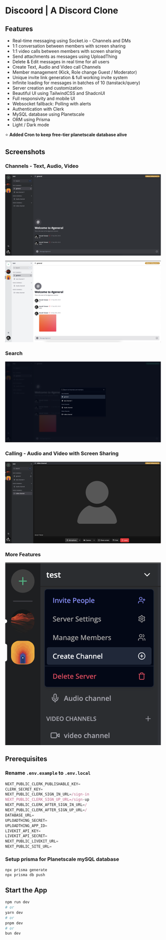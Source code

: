 # Discoord | A Discord Clone

## Features

- Real-time messaging using Socket.io - Channels and DMs
- 1:1 conversation between members with screen sharing
- 1:1 video calls between members with screen sharing
- Send attachments as messages using UploadThing
- Delete & Edit messages in real time for all users
- Create Text, Audio and Video call Channels
- Member management (Kick, Role change Guest / Moderator)
- Unique invite link generation & full working invite system
- Infinite loading for messages in batches of 10 (tanstack/query)
- Server creation and customization
- Beautiful UI using TailwindCSS and ShadcnUI
- Full responsivity and mobile UI
- Websocket fallback: Polling with alerts
- Authentication with Clerk
- MySQL database using Planetscale
- ORM using Prisma
- Light / Dark mode

⭐ **Added Cron to keep free-tier planetscale database alive**

## Screenshots

### Channels - Text, Audio, Video

![channel screen](./public/screenshots/chat.png)

![channel screen light mode](./public/screenshots/chat-light.png)

### Search

![search](./public/screenshots/search.png)

### Calling - Audio and Video with Screen Sharing

![Call](./public/screenshots/call.png)

### More Features

![More Features](./public/screenshots/more.png)

## Prerequisites

### Rename `.env.example` to `.env.local`

```js
NEXT_PUBLIC_CLERK_PUBLISHABLE_KEY=
CLERK_SECRET_KEY=
NEXT_PUBLIC_CLERK_SIGN_IN_URL=/sign-in
NEXT_PUBLIC_CLERK_SIGN_UP_URL=/sign-up
NEXT_PUBLIC_CLERK_AFTER_SIGN_IN_URL=/
NEXT_PUBLIC_CLERK_AFTER_SIGN_UP_URL=/
DATABASE_URL=
UPLOADTHING_SECRET=
UPLOADTHING_APP_ID=
LIVEKIT_API_KEY=
LIVEKIT_API_SECRET=
NEXT_PUBLIC_LIVEKIT_URL=
NEXT_PUBLIC_SITE_URL=
```

### Setup prisma for Planetscale mySQL database

```shell
npx prisma generate
npx prisma db push
```

## Start the App

```bash
npm run dev
# or
yarn dev
# or
pnpm dev
# or
bun dev
```
